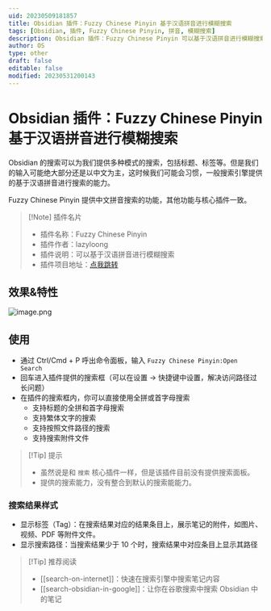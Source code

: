 ```yaml
---
uid: 20230509181857
title: Obsidian 插件：Fuzzy Chinese Pinyin 基于汉语拼音进行模糊搜索
tags: [Obsidian, 插件, Fuzzy Chinese Pinyin, 拼音, 模糊搜索]
description: Obsidian 插件：Fuzzy Chinese Pinyin 可以基于汉语拼音进行模糊搜索
author: OS
type: other
draft: false
editable: false
modified: 20230531200143
---
```


# Obsidian 插件：Fuzzy Chinese Pinyin 基于汉语拼音进行模糊搜索

Obsidian 的搜索可以为我们提供多种模式的搜索，包括标题、标签等。但是我们的输入可能绝大部分还是以中文为主，这时候我们可能会习惯，一般搜索引擎提供的基于汉语拼音进行搜索的能力。

Fuzzy Chinese Pinyin 提供中文拼音搜索的功能，其他功能与核心插件一致。

> [!Note] 插件名片
> - 插件名称：Fuzzy Chinese Pinyin
> - 插件作者：lazyloong
> - 插件说明：可以基于汉语拼音进行模糊搜索
> - 插件项目地址：[点我跳转](https://github.com/lazyloong/obsidian-fuzzy-chinese)

## 效果&特性

![image.png](https://cdn.pkmer.cn/images/20230509182704.png!pkmer)

## 使用

- 通过 Ctrl/Cmd + P 呼出命令面板，输入 `Fuzzy Chinese Pinyin:Open Search`
- 回车进入插件提供的搜索框（可以在设置 -> 快捷键中设置，解决访问路径过长问题）
- 在插件的搜索框内，你可以直接使用全拼或首字母搜索
	- 支持标题的全拼和首字母搜索
	- 支持繁体文字的搜索
	- 支持按照文件路径的搜索
	- 支持搜索附件文件

>[!Tip] 提示
>- 虽然说是和 `搜索` 核心插件一样，但是该插件目前没有提供搜索面板。
>- 提供的搜索能力，没有整合到默认的搜索能能力。

### 搜索结果样式

- 显示标签（Tag）：在搜索结果对应的结果条目上，展示笔记的附件，如图片、视频、PDF 等附件文件。
- 显示搜索路径：当搜索结果少于 10 个时，搜索结果中对应条目上显示其路径

> [!Tip] 推荐阅读
> - [[search-on-internet]]：快速在搜索引擎中搜索笔记内容
> - [[search-obsidian-in-google]]：让你在谷歌搜索中搜索 Obsidian 中的笔记